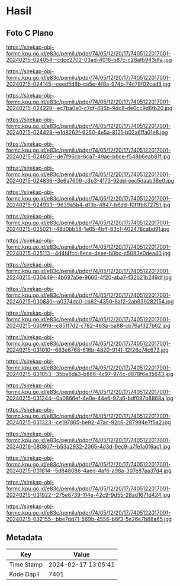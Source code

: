 # Hasil

## Foto C Plano

https://sirekap-obj-formc.kpu.go.id/e83c/pemilu/pdpr/74/05/12/20/17/7405122017001-20240215-024054--cdcc2702-03ad-4016-b87c-c28afb943dfa.jpg

https://sirekap-obj-formc.kpu.go.id/e83c/pemilu/pdpr/74/05/12/20/17/7405122017001-20240215-024145--ceed5d8b-ce5e-4f8a-974b-74c78f02cad3.jpg

https://sirekap-obj-formc.kpu.go.id/e83c/pemilu/pdpr/74/05/12/20/17/7405122017001-20240215-024228--ec7ba0a0-c7df-485b-9dc8-de0cc9d6fb20.jpg

https://sirekap-obj-formc.kpu.go.id/e83c/pemilu/pdpr/74/05/12/20/17/7405122017001-20240215-024428--e1d8262f-6250-4e5a-8121-b02a6ffa01e8.jpg

https://sirekap-obj-formc.kpu.go.id/e83c/pemilu/pdpr/74/05/12/20/17/7405122017001-20240215-024625--de7f96cb-8ca7-49ae-bbce-f548b6eab81f.jpg

https://sirekap-obj-formc.kpu.go.id/e83c/pemilu/pdpr/74/05/12/20/17/7405122017001-20240215-024838--3e6a7609-c3b3-4173-92dd-eec5daab38e0.jpg

https://sirekap-obj-formc.kpu.go.id/e83c/pemilu/pdpr/74/05/12/20/17/7405122017001-20240215-024933--9639a5b4-d13b-4847-b6dd-10f1fb872751.jpg

https://sirekap-obj-formc.kpu.go.id/e83c/pemilu/pdpr/74/05/12/20/17/7405122017001-20240215-025021--48d0bb58-1e65-4bff-83c1-402478cabd91.jpg

https://sirekap-obj-formc.kpu.go.id/e83c/pemilu/pdpr/74/05/12/20/17/7405122017001-20240215-025113--4d4f4fcc-6eca-4eae-b0bc-c5083e0dea40.jpg

https://sirekap-obj-formc.kpu.go.id/e83c/pemilu/pdpr/74/05/12/20/17/7405122017001-20240215-030449--4b637a5e-9660-4f20-aba7-f32b21b249df.jpg

https://sirekap-obj-formc.kpu.go.id/e83c/pemilu/pdpr/74/05/12/20/17/7405122017001-20240215-030830--a0374dc0-cb82-4350-8af2-2ab939282154.jpg

https://sirekap-obj-formc.kpu.go.id/e83c/pemilu/pdpr/74/05/12/20/17/7405122017001-20240215-030918--c851f7d2-c782-463a-ba88-cb76af327b62.jpg

https://sirekap-obj-formc.kpu.go.id/e83c/pemilu/pdpr/74/05/12/20/17/7405122017001-20240215-031010--663e6768-616b-4820-914f-12f26c74c673.jpg

https://sirekap-obj-formc.kpu.go.id/e83c/pemilu/pdpr/74/05/12/20/17/7405122017001-20240215-031053--35be6da3-b866-4c97-974c-d878f6e35643.jpg

https://sirekap-obj-formc.kpu.go.id/e83c/pemilu/pdpr/74/05/12/20/17/7405122017001-20240215-031244--0a0866ef-4e0e-44e6-92a6-bdf097b8868a.jpg

https://sirekap-obj-formc.kpu.go.id/e83c/pemilu/pdpr/74/05/12/20/17/7405122017001-20240215-031323--ce197865-be82-47ac-92c6-287994e7f5a2.jpg

https://sirekap-obj-formc.kpu.go.id/e83c/pemilu/pdpr/74/05/12/20/17/7405122017001-20240216-080807--b53a2932-2065-4d3d-9ec9-a7fe1a0f6ac1.jpg

https://sirekap-obj-formc.kpu.go.id/e83c/pemilu/pdpr/74/05/12/20/17/7405122017001-20240215-031814--5d848086-4aed-4af6-a98a-307e87aa37d4.jpg

https://sirekap-obj-formc.kpu.go.id/e83c/pemilu/pdpr/74/05/12/20/17/7405122017001-20240215-031922--275e6739-114e-42c9-9d55-28ad1671d424.jpg

https://sirekap-obj-formc.kpu.go.id/e83c/pemilu/pdpr/74/05/12/20/17/7405122017001-20240215-032155--bbe7dd71-569b-4556-b8f3-5e26e7b88a65.jpg


## Metadata

| Key        | Value               |
| ---------- | ------------------- |
| Time Stamp | 2024-02-17 13:05:41 |
| Kode Dapil | 7401                |



